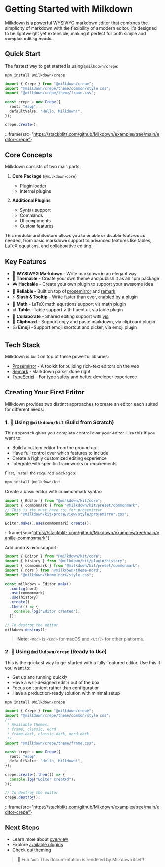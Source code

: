# Getting Started with Milkdown

Milkdown is a powerful WYSIWYG markdown editor that combines the simplicity of markdown with the flexibility of a modern editor. It's designed to be lightweight yet extensible, making it perfect for both simple and complex editing needs.

## Quick Start

The fastest way to get started is using `@milkdown/crepe`:

```bash
npm install @milkdown/crepe
```

```typescript
import { Crepe } from "@milkdown/crepe";
import "@milkdown/crepe/theme/common/style.css";
import "@milkdown/crepe/theme/frame.css";

const crepe = new Crepe({
  root: "#app",
  defaultValue: "Hello, Milkdown!",
});

crepe.create();
```

::iframe{src="https://stackblitz.com/github/Milkdown/examples/tree/main/editor-crepe"}

## Core Concepts

Milkdown consists of two main parts:

1. **Core Package** (`@milkdown/core`)

   - Plugin loader
   - Internal plugins

2. **Additional Plugins**
   - Syntax support
   - Commands
   - UI components
   - Custom features

This modular architecture allows you to enable or disable features as needed, from basic markdown support to advanced features like tables, LaTeX equations, and collaborative editing.

## Key Features

- 📝 **WYSIWYG Markdown** - Write markdown in an elegant way
- 🎨 **Themable** - Create your own theme and publish it as an npm package
- 🎮 **Hackable** - Create your own plugin to support your awesome idea
- 🦾 **Reliable** - Built on top of [prosemirror](https://prosemirror.net/) and [remark](https://github.com/remarkjs/remark)
- ⚡ **Slash & Tooltip** - Write faster than ever, enabled by a plugin
- 🧮 **Math** - LaTeX math equations support via math plugin
- 📊 **Table** - Table support with fluent ui, via table plugin
- 🍻 **Collaborate** - Shared editing support with [yjs](https://docs.yjs.dev/)
- 💾 **Clipboard** - Support copy and paste markdown, via clipboard plugin
- 👍 **Emoji** - Support emoji shortcut and picker, via emoji plugin

## Tech Stack

Milkdown is built on top of these powerful libraries:

- [Prosemirror](https://prosemirror.net/) - A toolkit for building rich-text editors on the web
- [Remark](https://github.com/remarkjs/remark) - Markdown parser done right
- [TypeScript](https://www.typescriptlang.org/) - For type safety and better developer experience

## Creating Your First Editor

Milkdown provides two distinct approaches to create an editor, each suited for different needs:

### 1. 🍼 Using `@milkdown/kit` (Build from Scratch)

This approach gives you complete control over your editor. Use this if you want to:

- Build a custom editor from the ground up
- Have full control over which features to include
- Create a highly customized editing experience
- Integrate with specific frameworks or requirements

First, install the required packages:

```bash
npm install @milkdown/kit
```

Create a basic editor with commonmark syntax:

```typescript
import { Editor } from "@milkdown/kit/core";
import { commonmark } from "@milkdown/kit/preset/commonmark";
// This is the must have css for prosemirror
import "@milkdown/kit/prose/view/style/prosemirror.css";

Editor.make().use(commonmark).create();
```

::iframe{src="https://stackblitz.com/github/Milkdown/examples/tree/main/vanilla-commonmark"}

Add undo & redo support:

```typescript
import { Editor } from "@milkdown/kit/core";
import { history } from "@milkdown/kit/plugin/history";
import { commonmark } from "@milkdown/kit/preset/commonmark";
import { nord } from "@milkdown/theme-nord";
import "@milkdown/theme-nord/style.css";

const milkdown = Editor.make()
  .config(nord)
  .use(commonmark)
  .use(history)
  .create()
  .then(() => {
    console.log("Editor created");
  });

// To destroy the editor
milkdown.destroy();
```

> **Note**: `<Mod>` is `<Cmd>` for macOS and `<Ctrl>` for other platforms.

### 2. 🥞 Using `@milkdown/crepe` (Ready to Use)

This is the quickest way to get started with a fully-featured editor. Use this if you want to:

- Get up and running quickly
- Have a well-designed editor out of the box
- Focus on content rather than configuration
- Have a production-ready solution with minimal setup

```bash
npm install @milkdown/crepe
```

```typescript
import { Crepe } from "@milkdown/crepe";
import "@milkdown/crepe/theme/common/style.css";
/**
 * Available themes:
 * frame, classic, nord
 * frame-dark, classic-dark, nord-dark
 */
import "@milkdown/crepe/theme/frame.css";

const crepe = new Crepe({
  root: "#app",
  defaultValue: "Hello, Milkdown!",
});

crepe.create().then(() => {
  console.log("Editor created");
});

// To destroy the editor
crepe.destroy();
```

::iframe{src="https://stackblitz.com/github/Milkdown/examples/tree/main/editor-crepe"}

## Next Steps

- Learn more about [overview](/guide/architecture-overview)
- Explore [available plugins](/plugins/using-plugins)
- Check out [theming](/guide/theming)

> 🍼 Fun fact: This documentation is rendered by Milkdown itself!
